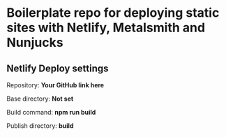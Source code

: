 # Boilerplate repo for deploying static sites with Netlify, Metalsmith and Nunjucks

## Netlify Deploy settings

Repository:  **Your GitHub link here**
    
Base directory:  **Not set**

Build command:  **npm run build**

Publish directory:  **build**
